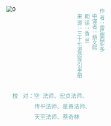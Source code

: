 
<div>
<div style="float:left">

![0](./img/0.webp)

</div>
<div style="float:left; width:10em">&nbsp</div>
<div style="float:left; padding:20px;text-align:top; color: rgb(112, 177, 178); writing-mode: vertical-rl ">
作    者：雷迪西亚多

中译者：蔡文熙

朗    读：香   兰

来    源：三十七道品导引手册
</div>
<div style="clear:both"></div>
</div>

<section style="line-height: 2em;margin-left: 16px;margin-right: 16px;">
<span style="font-size: 15px; color: rgb(112, 177, 178);">校 &nbsp; 对：空 &nbsp;法师、宏贞法师、</span>
</section>
<section style="line-height: 2em;margin-left: 16px;margin-right: 16px;">
<span style="font-size: 15px; color: rgb(112, 177, 178);">&nbsp; &nbsp; &nbsp; &nbsp; &nbsp; &nbsp; &nbsp; 传平法师、星善法师、</span>
</section>
<section style="line-height: 2em;margin-left: 16px;margin-right: 16px;">
<span style="font-size: 15px; color: rgb(112, 177, 178);">&nbsp; &nbsp; &nbsp; &nbsp; &nbsp; &nbsp; &nbsp; 天至法师、蔡奇林</span>
</section>
